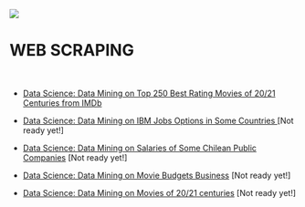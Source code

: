 ![](http://arqmain.net/RProject_Python_Logos/RWebScraping.gif) 
# WEB SCRAPING
<br>

* [ Data Science: Data Mining on Top 250 Best Rating Movies of 20/21 Centuries from IMDb ](https://github.com/arqmain/WEB_SCRAPING/blob/master/R_Web_Scraping/IMDb-250Movies/README.md)

* [ Data Science: Data Mining on IBM Jobs Options in Some Countries ]() [Not ready yet!]

* [Data Science: Data Mining on Salaries of Some Chilean Public Companies]() [Not ready yet!]

* [ Data Science: Data Mining on Movie Budgets Business]() [Not ready yet!]

* [ Data Science: Data Mining on Movies of 20/21 centuries]() [Not ready yet!]




